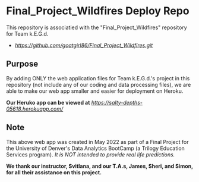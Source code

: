 # Final_Project_Wildfires Deploy Repo
This repository is associatied with the "Final_Project_Wildfires" repository for Team k.E.G.d.  
 - *https://github.com/goatgirl86/Final_Project_Wildfires.git*

## Purpose
By adding ONLY the web application files for Team k.E.G.d.'s project in this repository (not include any of our coding and data processing files), we are able to make our web app smaller and easier for deployment on Heroku.

**Our Heruko app can be viewed at** *https://salty-depths-05618.herokuapp.com/*

## Note
This above web app was created in May 2022 as part of a Final Project for the University of Denver's Data Analytics BootCamp (a Trilogy Education Services program). *It is NOT intended to provide real life predictions.*

**We thank our instructor, Svitlana, and our T.A.s, James, Sheri, and Simon, for all their assistance on this project.** 
